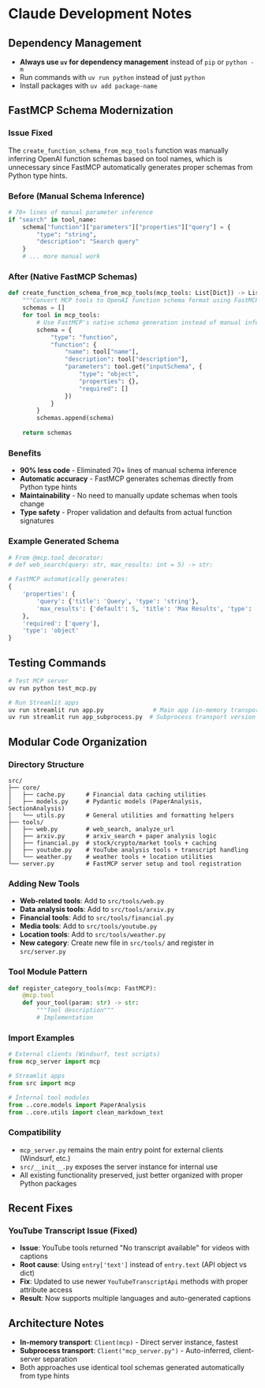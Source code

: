 # Claude Development Notes

## Dependency Management
- **Always use `uv` for dependency management** instead of `pip` or `python -m`
- Run commands with `uv run python` instead of just `python`
- Install packages with `uv add package-name`

## FastMCP Schema Modernization

### Issue Fixed
The `create_function_schema_from_mcp_tools` function was manually inferring OpenAI function schemas based on tool names, which is unnecessary since FastMCP automatically generates proper schemas from Python type hints.

### Before (Manual Schema Inference)
```python
# 70+ lines of manual parameter inference
if "search" in tool_name:
    schema["function"]["parameters"]["properties"]["query"] = {
        "type": "string",
        "description": "Search query"
    }
    # ... more manual work
```

### After (Native FastMCP Schemas)
```python
def create_function_schema_from_mcp_tools(mcp_tools: List[Dict]) -> List[Dict]:
    """Convert MCP tools to OpenAI function schema format using FastMCP's native schemas"""
    schemas = []
    for tool in mcp_tools:
        # Use FastMCP's native schema generation instead of manual inference
        schema = {
            "type": "function",
            "function": {
                "name": tool["name"],
                "description": tool["description"],
                "parameters": tool.get("inputSchema", {
                    "type": "object",
                    "properties": {},
                    "required": []
                })
            }
        }
        schemas.append(schema)
    
    return schemas
```

### Benefits
- **90% less code** - Eliminated 70+ lines of manual schema inference
- **Automatic accuracy** - FastMCP generates schemas directly from Python type hints
- **Maintainability** - No need to manually update schemas when tools change
- **Type safety** - Proper validation and defaults from actual function signatures

### Example Generated Schema
```python
# From @mcp.tool decorator:
# def web_search(query: str, max_results: int = 5) -> str:

# FastMCP automatically generates:
{
    'properties': {
        'query': {'title': 'Query', 'type': 'string'}, 
        'max_results': {'default': 5, 'title': 'Max Results', 'type': 'integer'}
    }, 
    'required': ['query'], 
    'type': 'object'
}
```

## Testing Commands
```bash
# Test MCP server
uv run python test_mcp.py

# Run Streamlit apps
uv run streamlit run app.py              # Main app (in-memory transport)
uv run streamlit run app_subprocess.py  # Subprocess transport version
```

## Modular Code Organization

### Directory Structure
```
src/
├── core/
│   ├── cache.py      # Financial data caching utilities
│   ├── models.py     # Pydantic models (PaperAnalysis, SectionAnalysis)
│   └── utils.py      # General utilities and formatting helpers
├── tools/
│   ├── web.py        # web_search, analyze_url
│   ├── arxiv.py      # arxiv_search + paper analysis logic
│   ├── financial.py  # stock/crypto/market tools + caching
│   ├── youtube.py    # YouTube analysis tools + transcript handling
│   └── weather.py    # weather tools + location utilities
└── server.py         # FastMCP server setup and tool registration
```

### Adding New Tools
- **Web-related tools**: Add to `src/tools/web.py`
- **Data analysis tools**: Add to `src/tools/arxiv.py` 
- **Financial tools**: Add to `src/tools/financial.py`
- **Media tools**: Add to `src/tools/youtube.py`
- **Location tools**: Add to `src/tools/weather.py`
- **New category**: Create new file in `src/tools/` and register in `src/server.py`

### Tool Module Pattern
```python
def register_category_tools(mcp: FastMCP):
    @mcp.tool
    def your_tool(param: str) -> str:
        """Tool description"""
        # Implementation
```

### Import Examples
```python
# External clients (Windsurf, test scripts)
from mcp_server import mcp

# Streamlit apps
from src import mcp

# Internal tool modules
from ..core.models import PaperAnalysis
from ..core.utils import clean_markdown_text
```

### Compatibility
- `mcp_server.py` remains the main entry point for external clients (Windsurf, etc.)
- `src/__init__.py` exposes the server instance for internal use
- All existing functionality preserved, just better organized with proper Python packages

## Recent Fixes

### YouTube Transcript Issue (Fixed)
- **Issue**: YouTube tools returned "No transcript available" for videos with captions
- **Root cause**: Using `entry['text']` instead of `entry.text` (API object vs dict)
- **Fix**: Updated to use newer `YouTubeTranscriptApi` methods with proper attribute access
- **Result**: Now supports multiple languages and auto-generated captions

## Architecture Notes
- **In-memory transport**: `Client(mcp)` - Direct server instance, fastest
- **Subprocess transport**: `Client("mcp_server.py")` - Auto-inferred, client-server separation
- Both approaches use identical tool schemas generated automatically from type hints